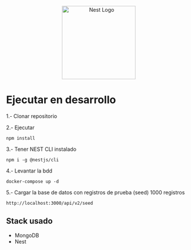 <p align="center">
  <a href="http://nestjs.com/" target="blank"><img src="https://nestjs.com/img/logo-small.svg" width="200" alt="Nest Logo" /></a>
</p>

# Ejecutar en desarrollo
1.- Clonar repositorio

2.- Ejecutar 
```
npm install
```

3.- Tener NEST CLI instalado
```
npm i -g @nestjs/cli
```

4.- Levantar la bdd
```
docker-compose up -d
```

5.- Cargar la base de datos con registros de prueba (seed) 1000 registros
```
http://localhost:3000/api/v2/seed
```


## Stack usado
* MongoDB
* Nest